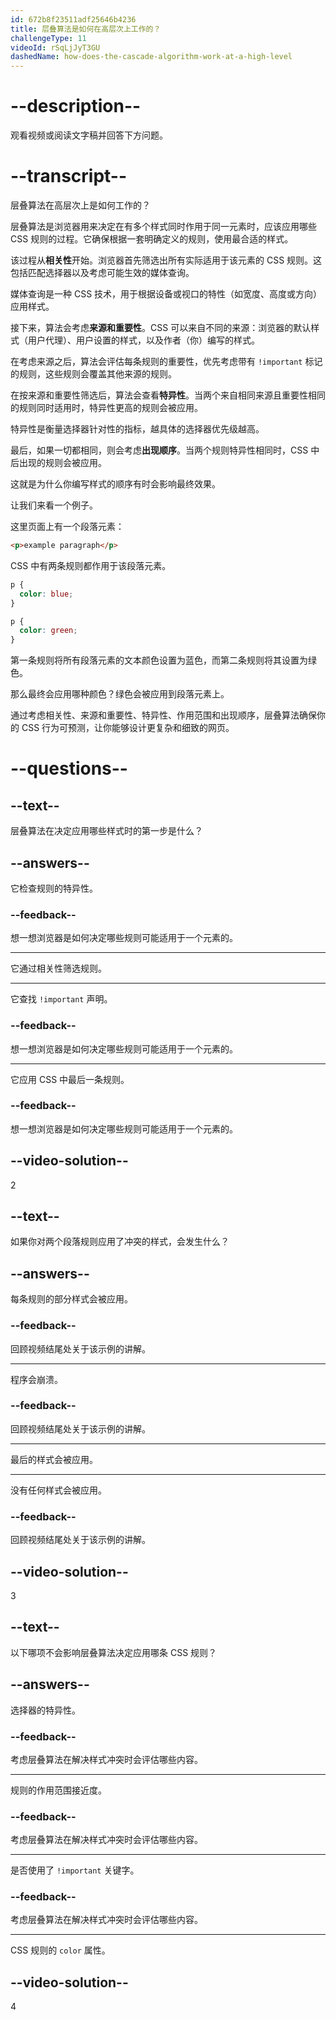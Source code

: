```yaml
---
id: 672b8f23511adf25646b4236
title: 层叠算法是如何在高层次上工作的？
challengeType: 11
videoId: rSqLjJyT3GU
dashedName: how-does-the-cascade-algorithm-work-at-a-high-level
---
```


# --description--

观看视频或阅读文字稿并回答下方问题。

# --transcript--

层叠算法在高层次上是如何工作的？

层叠算法是浏览器用来决定在有多个样式同时作用于同一元素时，应该应用哪些 CSS 规则的过程。它确保根据一套明确定义的规则，使用最合适的样式。

该过程从**相关性**开始。浏览器首先筛选出所有实际适用于该元素的 CSS 规则。这包括匹配选择器以及考虑可能生效的媒体查询。

媒体查询是一种 CSS 技术，用于根据设备或视口的特性（如宽度、高度或方向）应用样式。

接下来，算法会考虑**来源和重要性**。CSS 可以来自不同的来源：浏览器的默认样式（用户代理）、用户设置的样式，以及作者（你）编写的样式。

在考虑来源之后，算法会评估每条规则的重要性，优先考虑带有 `!important` 标记的规则，这些规则会覆盖其他来源的规则。

在按来源和重要性筛选后，算法会查看**特异性**。当两个来自相同来源且重要性相同的规则同时适用时，特异性更高的规则会被应用。

特异性是衡量选择器针对性的指标，越具体的选择器优先级越高。

最后，如果一切都相同，则会考虑**出现顺序**。当两个规则特异性相同时，CSS 中后出现的规则会被应用。

这就是为什么你编写样式的顺序有时会影响最终效果。

让我们来看一个例子。

这里页面上有一个段落元素：

```html
<p>example paragraph</p>
```

CSS 中有两条规则都作用于该段落元素。

```css
p {
  color: blue;
}

p {
  color: green; 
}
```

第一条规则将所有段落元素的文本颜色设置为蓝色，而第二条规则将其设置为绿色。

那么最终会应用哪种颜色？绿色会被应用到段落元素上。

通过考虑相关性、来源和重要性、特异性、作用范围和出现顺序，层叠算法确保你的 CSS 行为可预测，让你能够设计更复杂和细致的网页。

# --questions--

## --text--

层叠算法在决定应用哪些样式时的第一步是什么？

## --answers--

它检查规则的特异性。

### --feedback--

想一想浏览器是如何决定哪些规则可能适用于一个元素的。

---

它通过相关性筛选规则。

---

它查找 `!important` 声明。

### --feedback--

想一想浏览器是如何决定哪些规则可能适用于一个元素的。

---

它应用 CSS 中最后一条规则。

### --feedback--

想一想浏览器是如何决定哪些规则可能适用于一个元素的。

## --video-solution--

2

## --text--

如果你对两个段落规则应用了冲突的样式，会发生什么？

## --answers--

每条规则的部分样式会被应用。

### --feedback--

回顾视频结尾处关于该示例的讲解。

---

程序会崩溃。

### --feedback--

回顾视频结尾处关于该示例的讲解。

---

最后的样式会被应用。

---

没有任何样式会被应用。

### --feedback--

回顾视频结尾处关于该示例的讲解。

## --video-solution--

3

## --text--

以下哪项不会影响层叠算法决定应用哪条 CSS 规则？

## --answers--

选择器的特异性。

### --feedback--

考虑层叠算法在解决样式冲突时会评估哪些内容。

---

规则的作用范围接近度。

### --feedback--

考虑层叠算法在解决样式冲突时会评估哪些内容。

---

是否使用了 `!important` 关键字。

### --feedback--

考虑层叠算法在解决样式冲突时会评估哪些内容。

---

CSS 规则的 `color` 属性。

## --video-solution--

4

